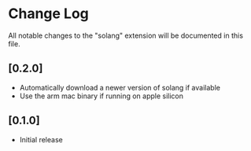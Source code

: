 # Change Log

All notable changes to the "solang" extension will be documented in this file.

## [0.2.0]

- Automatically download a newer version of solang if available
- Use the arm mac binary if running on apple silicon

## [0.1.0]

- Initial release